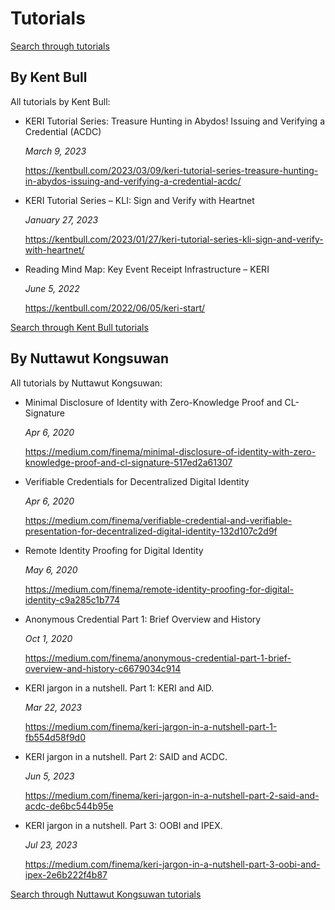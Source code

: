 # Tutorials

<a role="button" class='btn btn-outline-secondary' href="/WOT-terms/docs/education/tutorials?Wot-terms%5BrefinementList%5D%5Bcategory%5D%5B0%5D=Tutorials&searchModalStatus=closed">Search through tutorials</a>

## By Kent Bull

All tutorials by Kent Bull:

- KERI Tutorial Series: Treasure Hunting in Abydos! Issuing and Verifying a Credential (ACDC)
  
  *March 9, 2023*
  
  https://kentbull.com/2023/03/09/keri-tutorial-series-treasure-hunting-in-abydos-issuing-and-verifying-a-credential-acdc/

* KERI Tutorial Series – KLI: Sign and Verify with Heartnet

  *January 27, 2023*

  https://kentbull.com/2023/01/27/keri-tutorial-series-kli-sign-and-verify-with-heartnet/

* Reading Mind Map: Key Event Receipt Infrastructure – KERI

  *June 5, 2022*

  https://kentbull.com/2022/06/05/keri-start/

<a role="button" class='btn btn-outline-secondary' href="/WOT-terms/docs/education/tutorials?Wot-terms%5BrefinementList%5D%5Bcategory%5D%5B0%5D=Tutorials&Wot-terms%5BrefinementList%5D%5Bauthor%5D%5B0%5D=Kent+Bull&searchModalStatus=open">Search through Kent Bull tutorials</a>


## By Nuttawut Kongsuwan

All tutorials by Nuttawut Kongsuwan:

* Minimal Disclosure of Identity with Zero-Knowledge Proof and CL-Signature
  
  *Apr 6, 2020*
  
  https://medium.com/finema/minimal-disclosure-of-identity-with-zero-knowledge-proof-and-cl-signature-517ed2a61307

* Verifiable Credentials for Decentralized Digital Identity

  *Apr 6, 2020*

  https://medium.com/finema/verifiable-credential-and-verifiable-presentation-for-decentralized-digital-identity-132d107c2d9f

* Remote Identity Proofing for Digital Identity

  *May 6, 2020*

  https://medium.com/finema/remote-identity-proofing-for-digital-identity-c9a285c1b774

* Anonymous Credential Part 1: Brief Overview and History

  *Oct 1, 2020*
  
  https://medium.com/finema/anonymous-credential-part-1-brief-overview-and-history-c6679034c914

* KERI jargon in a nutshell. Part 1: KERI and AID.

  *Mar 22, 2023*

  https://medium.com/finema/keri-jargon-in-a-nutshell-part-1-fb554d58f9d0

* KERI jargon in a nutshell. Part 2: SAID and ACDC.

  *Jun 5, 2023*

  https://medium.com/finema/keri-jargon-in-a-nutshell-part-2-said-and-acdc-de6bc544b95e

* KERI jargon in a nutshell. Part 3: OOBI and IPEX.

  *Jul 23, 2023*

  https://medium.com/finema/keri-jargon-in-a-nutshell-part-3-oobi-and-ipex-2e6b222f4b87

<a role="button" class='btn btn-outline-secondary' href="/WOT-terms/docs/education/tutorials?Wot-terms%5BrefinementList%5D%5Bcategory%5D%5B0%5D=Tutorials&Wot-terms%5BrefinementList%5D%5Bauthor%5D%5B0%5D=Nuttawut+Kongsuwan&searchModalStatus=open">Search through Nuttawut Kongsuwan tutorials</a>